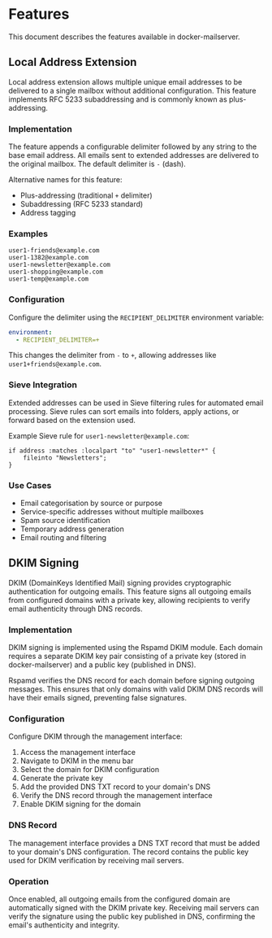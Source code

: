 # Features

This document describes the features available in docker-mailserver.

## Local Address Extension

Local address extension allows multiple unique email addresses to be delivered to a single mailbox without additional configuration. This feature implements RFC 5233 subaddressing and is commonly known as plus-addressing.

### Implementation

The feature appends a configurable delimiter followed by any string to the base email address. All emails sent to extended addresses are delivered to the original mailbox. The default delimiter is `-` (dash).

Alternative names for this feature:

- Plus-addressing (traditional `+` delimiter)
- Subaddressing (RFC 5233 standard)
- Address tagging

### Examples

```
user1-friends@example.com
user1-1382@example.com
user1-newsletter@example.com
user1-shopping@example.com
user1-temp@example.com
```

### Configuration

Configure the delimiter using the `RECIPIENT_DELIMITER` environment variable:

```yaml
environment:
  - RECIPIENT_DELIMITER=+
```

This changes the delimiter from `-` to `+`, allowing addresses like `user1+friends@example.com`.

### Sieve Integration

Extended addresses can be used in Sieve filtering rules for automated email processing. Sieve rules can sort emails into folders, apply actions, or forward based on the extension used.

Example Sieve rule for `user1-newsletter@example.com`:

```
if address :matches :localpart "to" "user1-newsletter*" {
    fileinto "Newsletters";
}
```

### Use Cases

- Email categorisation by source or purpose
- Service-specific addresses without multiple mailboxes
- Spam source identification
- Temporary address generation
- Email routing and filtering

## DKIM Signing

DKIM (DomainKeys Identified Mail) signing provides cryptographic authentication for outgoing emails. This feature signs all outgoing emails from configured domains with a private key, allowing recipients to verify email authenticity through DNS records.

### Implementation

DKIM signing is implemented using the Rspamd DKIM module. Each domain requires a separate DKIM key pair consisting of a private key (stored in docker-mailserver) and a public key (published in DNS).

Rspamd verifies the DNS record for each domain before signing outgoing messages. This ensures that only domains with valid DKIM DNS records will have their emails signed, preventing false signatures.

### Configuration

Configure DKIM through the management interface:

1. Access the management interface
2. Navigate to DKIM in the menu bar
3. Select the domain for DKIM configuration
4. Generate the private key
5. Add the provided DNS TXT record to your domain's DNS
6. Verify the DNS record through the management interface
7. Enable DKIM signing for the domain

### DNS Record

The management interface provides a DNS TXT record that must be added to your domain's DNS configuration. The record contains the public key used for DKIM verification by receiving mail servers.

### Operation

Once enabled, all outgoing emails from the configured domain are automatically signed with the DKIM private key. Receiving mail servers can verify the signature using the public key published in DNS, confirming the email's authenticity and integrity.
